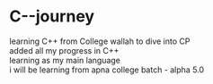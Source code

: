 # C--journey
learning C++ from College wallah to dive into CP 
<br> added all my progress in C++<br>
learning as my main language
<br>
i will be learning from apna college batch - alpha 5.0